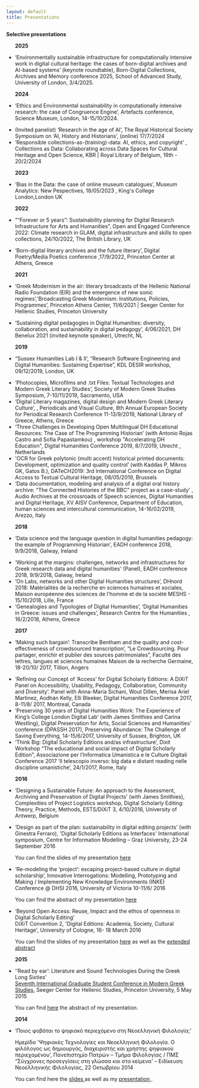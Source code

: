 ```yaml
---
layout: default
title: Presentations
---
```

**Selective presentations**

<ul>

**2025** <li>‘Environmentally sustainable infrastructure for computationally intensive work in digital cultural heritage: the cases of born-digital archives and AI-based systems’ (keynote roundtable), Born-Digital Collections, Archives and Memory conference 2025, School of Advanced Study, University of London, 3/4/2025.</li>


**2024** <li> ‘Ethics and Environmental sustainability in computationally intensive research: the case of Congruence Engine’, Artefacts conference, Science Museum, London, 14-15/10/2024.</li>

<li>(Invited panelist) ‘Research in the age of AI’, The Royal Historical Society Symposium on ‘AI, History and Historians’, (online) 17/7/2024 </li>


<li> ‘Responsible collections-as-(training)-data: AI, ethics, and copyright’ , Collections as Data: Collaborating across Data Spaces for Cultural Heritage and Open Science, KBR | Royal Library of Belgium, 19th - 20/2/2024</li>




**2023** <li> ‘Bias in the Data: the case of online museum catalogues’, Museum Analytics: New Pespectives, 18/05/2023 , King's College London,London UK </li>



**2022** <li>““Forever or 5 years”: Sustainability planning for Digital Research Infrastructure for Arts and Humanities”, Open and Engaged Conference 2022: Climate research in GLAM, digital infrastructure and skills to open collections, 24/10/2022, The British Library, UK</li>

<li> ‘Born-digital literary archives and the future literary’, Digital Poetry/Media Poetics conference ,17/9/2022, Princeton Center at Athens, Greece </li>




**2021** <li> ‘Greek Modernism in the air: literary broadcasts of the Hellenic National Radio Foundation (EIR) and the emergence of new sonic regimes’,‘Broadcasting Greek Modernism: Institutions, Policies, Programmes’, Princeton Athens Center, 11/6/2021 | Seeger Center for Hellenic Studies, Princeton University</li>

<li> ‘Sustaining digital pedagogies in Digital Humanities: diversity, collaboration, and sustainability in digital pedagogy’, 4/06/2021, DH Benelux 2021 (invited keynote speaker), Utrecht, NL </li>




**2019** <li>“Sussex Humanities Lab I & II’, “Research Software Engineering and Digital Humanities: Sustaining Expertise”, KDL DESIR workshop, 09/12/2019, London, UK</li>

<li> ‘Photocopies, Microfilms and .txt Files: Textual Technologies and Modern Greek Literary Studies’, Society of Modern Greek Studies Symposium, 7-10/11/2019, Sacramento, USA</li>

<li> ‘Digital Literary magazines, digital design and Modern Greek Literary Culture’, , Periodicals and Visual Culture, 8th Annual European Society for Periodical Research Conference 11-13/9/2019, National Library of Greece, Athens, Greece </li>

<li> ‘Three Challenges in Developing Open Multilingual DH Educational Resources: The Case of The Programming Historian’ (with  Antonio Rojas Castro and Sofia Papastamkou) , workshop "Accelerating DH Education", Digital Humanities Conference 2019, 8/7/2019, Utrecht , Netherlands</li>

<li> 'OCR for Greek polytonic (multi accent) historical printed documents: Development, optimization and quality control’ (with Kaddas P, Mikros GK, Gatos B.),  DATeCH2019: 3rd International Conference on Digital Access to Textual Cultural Heritage, 08/05/2019, Brussels</li>

<li> ‘Data documentation, modeling and analysis of a digital oral history archive: “The Connected Histories of the BBC” project as a case-study’ , Audio Archives at the crossroads of Speech sciences, Digital Humanities and Digital Heritage, XV AISV Conference, Department of Education, human sciences and intercultural communication, 14-16/02/2019, Arezzo, Italy</li>




**2018** <li> ‘Data science and the language question in digital humanities pedagogy: the example of Programming Historian', EADH conference 2018,  9/9/2018, Galway, Ireland</li>

<li> ‘Working at the margins: challenges, networks and infrastructures for Greek research data and digital humanities' (Panel), EADH conference 2018,  9/9/2018, Galway, Ireland</li>

<li> ‘On Labs, networks and other Digital Humanities structures’, DHnord 2018: Matérialités de la recherche en sciences humaines et sociales, Maison européenne des sciences de l'homme et de la société MESHS - 15/10/2018, Lille, France</li>

<li> ‘Genealogies and Typologies of Digital Humanities’, ‘Digital Humanities in Greece: issues and challenges’,  Research Centre for the Humanities , 16/2/2018, Athens, Greece</li>




**2017** <li> ‘Making such bargain’: Transcribe Bentham and the quality and cost- effectiveness of crowdsourced transcription’, “Le Crowdsourcing. Pour partager, enrichir et publier des sources patrimoniales”, Faculté des lettres, langues et sciences humaines Maison de la recherche Germaine, 18-20/10/ 2017, Tillion, Angers</li>

<li> ‘Refining our Concept of ‘Access’ for Digital Scholarly Editions: A DiXiT Panel on Accessibility, Usability, Pedagogy, Collaboration, Community and Diversity’. Panel with Anna-Maria Sichani, Wout Dillen, Merisa Ariel Martinez, Aodhán Kelly, Elli Bleeker, Digital Humanities Conference 2017,  8-11/8/ 2017, Montreal, Canada</li>

<li> ‘Preserving 30 years of Digital Humanities Work: The Experience of King’s College London  Digital Lab’ (with James Smithies and Carina Westling), Digital Preservation for Arts, Social Sciences and Humanities’ conference (DPASSH 2017), Preserving Abundance: The Challenge of Saving Everything, 14-15/6/2017, University of Sussex, Brighton, UK</li>

<li> ‘Think Big: Digital Scholarly Editions and/as infrastructure’, Dixit Workshop “The educational and social impact of Digital Scholarly Edition”, Associazione per l’Informatica Umanistica e le Culture Digitali Conference 2017 ‘Il telescopio inverso: big data e distant reading nelle discipline umanistiche’, 24/1/2017, Rome, Italy</li>




**2016** <li> ‘Designing a Sustainable Future: An approach to the Assessment, Archiving and Preservation of Digital Projects’ (with James Smithies), Complexities of Project Logistics workshop, Digital Scholarly Editing: Theory, Practice, Methods, ESTS/DiXiT 3, 4/10/2016, University of Antwerp, Belgium </li>

<li> ‘Design as part of the plan: sustainability in digital editing projects’ (with Ginestra Ferraro), 'Digital Scholarly Editions as Interfaces' International symposium, Centre for Information Modelling – Graz University, 23-24 September 2016<br/>

You can find  the slides of my presentation <a href="../images/interfaces.pdf">here</a></li>

<li>‘Re-modeling the ‘project’: escaping project-based culture in digital scholarship’, Innovative Interrogations: Modelling, Prototyping and Making / Implementing New Knowledge Environments (INKE) Conference @ DHSI 2016, University of Victoria
10-11/6/ 2016<br/>

You can find  the abstract of my presentation <a href="../images/remodelingproject.pdf">here</a></li>


<li> ‘Beyond Open Access: Reuse, Impact and the ethos of openness in Digital Scholarly Editing’<br/>
DiXiT Convention 2, 'Digital Editions: Academia, Society, Cultural Heritage', University of Cologne, 16- 18 March 2016<br/>

You can find  the slides of my presentation <a href="../images/beyondoa.pdf">here</a> as well as the <a href="../images/BeyondOA_extended_abstract.pdf">extended abstract</a>
</li>



**2015** <li> ‘‘Read by ear’: Literature and Sound Technologies During the Greek Long Sixties’ <br/>
<a href="http://www.princeton.edu/%7Ehellenic/GradStudentConf15/">Seventh International Graduate Student Conference in Modern Greek Studies</a>, Seeger Center for Hellenic Studies, Princeton University, 5 May 2015 <br/>

You can find <a href="../images/Sichani-Proposal-PrincetonGradConf.pdf">here</a> the abstract of my presentation.
</li>




**2014** <li> ‘Ποιος φοβάται το ψηφιακό περιεχόμενο στη Νεοελληνική Φιλολογία;’ <br/>

Ημερίδα 'Ψηφιακές Τεχνολογίες και Νεοελληνική Φιλολογία. Ο φιλόλογος ως δημιουργός, διαχειριστής και χρήστης ψηφιακού περιεχομένου’, Πανεπιστημίο Πατρών – Τμήμα Φιλολογίας / ΠΜΣ “Σύγχρονες προσεγγίσεις στη γλώσσα και στα κείμενα' – Ειδίκευση Νεοελληνικής Φιλολογίας, 22 Οκτωβρίου 2014<br/>

You can find here the <a href="../images/digitalcontent.pdf"> slides </a> as well as my <a href="http://www.lis.upatras.gr/wp-content/uploads/2015/05/dh14_sichani.pdf">presentation </a>.</li>
</ul>
